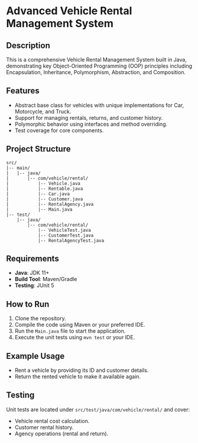 # Advanced Vehicle Rental Management System

## Description
This is a comprehensive Vehicle Rental Management System built in Java, demonstrating key Object-Oriented Programming (OOP) principles including Encapsulation, Inheritance, Polymorphism, Abstraction, and Composition.

## Features
- Abstract base class for vehicles with unique implementations for Car, Motorcycle, and Truck.
- Support for managing rentals, returns, and customer history.
- Polymorphic behavior using interfaces and method overriding.
- Test coverage for core components.

## Project Structure
```
src/
|-- main/
|   |-- java/
|       |-- com/vehicle/rental/
|           |-- Vehicle.java
|           |-- Rentable.java
|           |-- Car.java
|           |-- Customer.java
|           |-- RentalAgency.java
|           |-- Main.java
|-- test/
    |-- java/
        |-- com/vehicle/rental/
            |-- VehicleTest.java
            |-- CustomerTest.java
            |-- RentalAgencyTest.java
```

## Requirements
- **Java**: JDK 11+
- **Build Tool**: Maven/Gradle
- **Testing**: JUnit 5

## How to Run
1. Clone the repository.
2. Compile the code using Maven or your preferred IDE.
3. Run the `Main.java` file to start the application.
4. Execute the unit tests using `mvn test` or your IDE.

## Example Usage
- Rent a vehicle by providing its ID and customer details.
- Return the rented vehicle to make it available again.

## Testing
Unit tests are located under `src/test/java/com/vehicle/rental/` and cover:
- Vehicle rental cost calculation.
- Customer rental history.
- Agency operations (rental and return).
